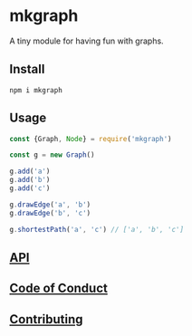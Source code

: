 # mkgraph
A tiny module for having fun with graphs.

## Install

`npm i mkgraph`

## Usage

```javascript
const {Graph, Node} = require('mkgraph')

const g = new Graph()

g.add('a')
g.add('b')
g.add('c')

g.drawEdge('a', 'b')
g.drawEdge('b', 'c')

g.shortestPath('a', 'c') // ['a', 'b', 'c']
```

## [API](https://github.com/emkay/mkgraph/blob/master/API.md)

## [Code of Conduct](https://github.com/emkay/mkgraph/blob/master/CODE_OF_CONDUCT.md)

## [Contributing](https://github.com/emkay/mkgraph/blob/master/CONTRIBUTING.md)
